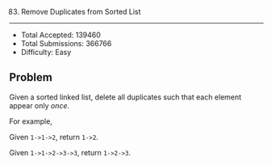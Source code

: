 83. Remove Duplicates from Sorted List
---

- Total Accepted: 139460
- Total Submissions: 366766
- Difficulty: Easy


Problem
---
Given a sorted linked list, delete all duplicates such that each element appear only _once_.

For example,

Given `1->1->2`, return `1->2`.

Given `1->1->2->3->3`, return `1->2->3`.
